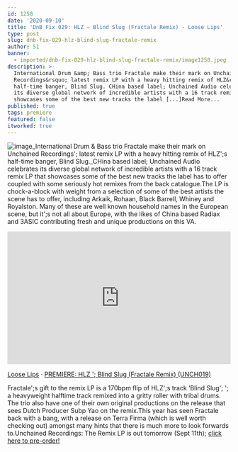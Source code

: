 ```yaml
---
id: 1258
date: '2020-09-10'
title: 'DnB Fix 029: HLZ – Blind Slug (Fractale Remix) - Loose Lips'
type: post
slug: dnb-fix-029-hlz-blind-slug-fractale-remix
author: 51
banner:
  - imported/dnb-fix-029-hlz-blind-slug-fractale-remix/image1258.jpeg
description: >-
  International Drum &amp; Bass trio Fractale make their mark on Unchained
  Recordings&rsquo; latest remix LP with a heavy hitting remix of HLZ&rsquo;s
  half-time banger, Blind Slug. CHina based label; Unchained Audio celebrates
  its diverse global network of incredible artists with a 16 track remix LP that
  showcases some of the best new tracks the label [...]Read More...
published: true
tags: premiere
featured: false
itworked: true
---
```

![image](../imported/dnb-fix-029-hlz-blind-slug-fractale-remix/image1258.jpeg)_International Drum & Bass trio Fractale make their mark on Unchained Recordings'; latest remix LP with a heavy hitting remix of HLZ';s half-time banger, Blind Slug._CHina based label; Unchained Audio celebrates its diverse global network of incredible artists with a 16 track remix LP that showcases some of the best new tracks the label has to offer coupled with some seriously hot remixes from the back catalogue.The LP is chock-a-block with weight from a selection of some of the best artists the scene has to offer, including Arkaik, Rohaan, Black Barrell, Whiney and Royalston. Many of these are well known household names in the European scene, but it';s not all about Europe, with the likes of China based Radiax and 3ASIC contributing fresh and unique productions on this VA.

<iframe width='100%' height='300' scrolling='no' frameborder='no' allow='autoplay' src='https://w.soundcloud.com/player/?url=https%3A//api.soundcloud.com/tracks/890869102&color=%23ff5500&auto_play=false&hide_related=false&show_comments=true&show_user=true&show_reposts=false&show_teaser=true'></iframe>

[Loose Lips](https://soundcloud.com/loose-lips123 "Loose Lips") · [PREMIERE: HLZ '; Blind Slug (Fractale Remix) (UNCH019)](https://soundcloud.com/loose-lips123/premiere-hlz-blind-slug-fractale-remix-unch019 "PREMIERE: HLZ - Blind Slug (Fractale Remix) (UNCH019)")

Fractale';s gift to the remix LP is a 170bpm flip of HLZ';s track ‘Blind Slug'; '; a heavyweight halftime track remixed into a gritty roller with tribal drums. The trio also have one of their own original productions on the release that sees Dutch Producer Subp Yao on the remix.This year has seen Fractale back with a bang, with a release on Terra Firma (which is well worth checking out) amongst many hints that there is much more to look forwards to.Unchained Recordings: The Remix LP is out tomorrow (Sept 11th); [click here to pre-order!](https://unchainedrecordings.bandcamp.com/album/unchained-the-remixes)